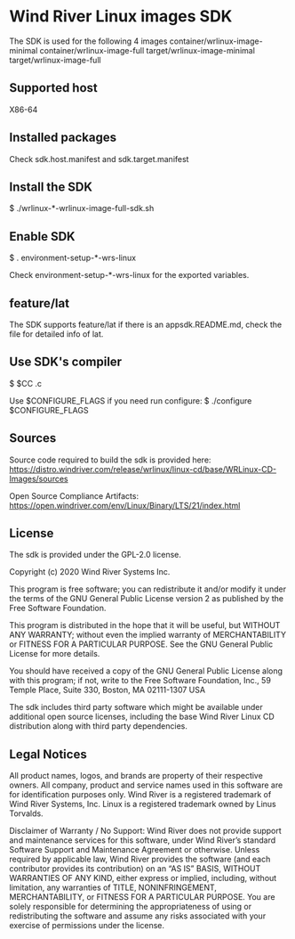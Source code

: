 # Wind River Linux images SDK

The SDK is used for the following 4 images
container/wrlinux-image-minimal
container/wrlinux-image-full
target/wrlinux-image-minimal
target/wrlinux-image-full

## Supported host
X86-64

## Installed packages
Check sdk.host.manifest and sdk.target.manifest

## Install the SDK
$ ./wrlinux-*-wrlinux-image-full-sdk.sh

## Enable SDK
$ . environment-setup-*-wrs-linux

Check environment-setup-*-wrs-linux for the exported variables.

## feature/lat
The SDK supports feature/lat if there is an appsdk.README.md, check the file
for detailed info of lat.

## Use SDK's compiler
$ $CC <src>.c

Use $CONFIGURE_FLAGS if you need run configure:
$ ./configure $CONFIGURE_FLAGS

## Sources
Source code required to build the sdk is provided here:
https://distro.windriver.com/release/wrlinux/linux-cd/base/WRLinux-CD-Images/sources

Open Source Compliance Artifacts:
https://open.windriver.com/env/Linux/Binary/LTS/21/index.html

## License
The sdk is provided under the GPL-2.0 license.

Copyright (c) 2020 Wind River Systems Inc.

This program is free software; you can redistribute it and/or modify it under
the terms of the GNU General Public License version 2 as published by the Free
Software Foundation.

This program is distributed in the hope that it will be useful, but WITHOUT ANY
WARRANTY; without even the implied warranty of MERCHANTABILITY or FITNESS FOR A
PARTICULAR PURPOSE. See the GNU General Public License for more details.

You should have received a copy of the GNU General Public License along with
this program; if not, write to the Free Software Foundation, Inc., 59 Temple
Place, Suite 330, Boston, MA 02111-1307 USA

The sdk includes third party software which might be available under
additional open source licenses, including the base Wind River Linux CD
distribution along with third party dependencies.

## Legal Notices
All product names, logos, and brands are property of their respective owners.
All company, product and service names used in this software are for
identification purposes only. Wind River is a registered trademark of Wind River
Systems, Inc. Linux is a registered trademark owned by Linus Torvalds.

Disclaimer of Warranty / No Support: Wind River does not provide support and
maintenance services for this software, under Wind River’s standard Software
Support and Maintenance Agreement or otherwise. Unless required by applicable
law, Wind River provides the software (and each contributor provides its
contribution) on an “AS IS” BASIS, WITHOUT WARRANTIES OF ANY KIND, either
express or implied, including, without limitation, any warranties of TITLE,
NONINFRINGEMENT, MERCHANTABILITY, or FITNESS FOR A PARTICULAR PURPOSE. You are
solely responsible for determining the appropriateness of using or
redistributing the software and assume any risks associated with your exercise
of permissions under the license.
